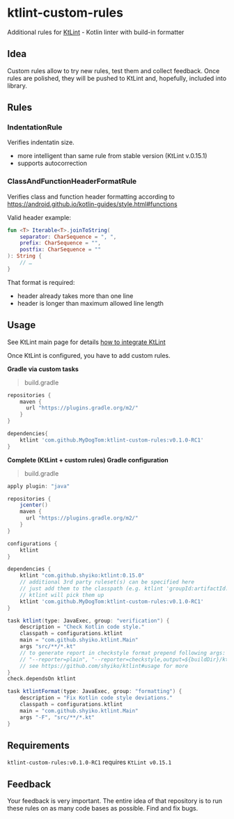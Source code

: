# ktlint-custom-rules
Additional rules for [KtLint](https://github.com/shyiko/ktlint) - Kotlin linter with build-in formatter

## Idea
Custom rules allow to try new rules, test them and collect feedback. Once rules are polished, they will be pushed to KtLint and, hopefully, included into library.

## Rules

### IndentationRule
Verifies indentatin size.
* more intelligent than same rule from stable version (KtLint v.0.15.1)
* supports autocorrection

### ClassAndFunctionHeaderFormatRule
Verifies class and function header formatting according to https://android.github.io/kotlin-guides/style.html#functions

Valid header example:
```kotlin
fun <T> Iterable<T>.joinToString(
    separator: CharSequence = ", ",
    prefix: CharSequence = "",
    postfix: CharSequence = ""
): String {
    // …
}
```

That format is required:
* header already takes more than one line
* header is longer than maximum allowed line length

## Usage

See KtLint main page for details [how to integrate KtLint](https://github.com/shyiko/ktlint#integration)

Once KtLint is configured, you have to add custom rules.

**Gradle via custom tasks**
>build.gradle

```gradle
repositories {
    maven {
      url "https://plugins.gradle.org/m2/"
    }
}

dependencies{
    ktlint 'com.github.MyDogTom:ktlint-custom-rules:v0.1.0-RC1'
}
```

**Complete (KtLint + custom rules) Gradle configuration**
>build.gradle

```gradle
apply plugin: "java"

repositories {
    jcenter()
    maven {
      url "https://plugins.gradle.org/m2/"
    }
}

configurations {
    ktlint
}

dependencies {
    ktlint "com.github.shyiko:ktlint:0.15.0"
    // additional 3rd party ruleset(s) can be specified here
    // just add them to the classpath (e.g. ktlint 'groupId:artifactId:version') and 
    // ktlint will pick them up
    ktlint 'com.github.MyDogTom:ktlint-custom-rules:v0.1.0-RC1'
}

task ktlint(type: JavaExec, group: "verification") {
    description = "Check Kotlin code style."
    classpath = configurations.ktlint
    main = "com.github.shyiko.ktlint.Main"
    args "src/**/*.kt"
    // to generate report in checkstyle format prepend following args:
    // "--reporter=plain", "--reporter=checkstyle,output=${buildDir}/ktlint.xml"
    // see https://github.com/shyiko/ktlint#usage for more
}
check.dependsOn ktlint

task ktlintFormat(type: JavaExec, group: "formatting") {
    description = "Fix Kotlin code style deviations."
    classpath = configurations.ktlint
    main = "com.github.shyiko.ktlint.Main"
    args "-F", "src/**/*.kt"
}
```

## Requirements
`ktlint-custom-rules:v0.1.0-RC1` requires `KtLint v0.15.1`

## Feedback

Your feedback is very important. The entire idea of that repository is to run these rules on as many code bases as possible. Find and fix bugs.
